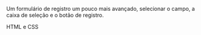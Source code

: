 Um formulário de registro um pouco mais avançado, selecionar o campo, a caixa de seleção e o botão de registro.

HTML e CSS
